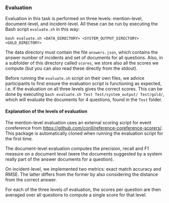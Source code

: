 ### Evaluation ###

Evaluation in this task is performed on three levels: mention-level, document-level, and incident-level. All these can be run by executing the Bash script `evaluate.sh` in this way:

`bash evaluate.sh <DATA_DIRECTORY> <SYSTEM_OUTPUT_DIRECTORY> <GOLD_DIRECTORY>`

The data directory must contain the file `answers.json`, which contains the answer number of incidents and set of documents for all questions. Also, in a subfolder of this directory called `scores`, we store also all the scores we compute (but you can also read these directly from the stdout).

Before running the `evaluate.sh` script on their own files, we advice participants to first ensure the evaluation script is functioning as expected, i.e. if the evaluation on all three levels gives the correct scores. This can be done by executing `bash evaluate.sh Test Test/system_output/ Test/gold/`, which will evaluate the documents for 4 questions, found in the `Test` folder.

#### Explanation of the levels of evaluation ####

The mention-level evaluation uses an external scoring script for event coreference from https://github.com/conll/reference-coreference-scorers/. This package is automatically cloned when running the evaluation script for the first time.

The document-level evaluation computes the precision, recall and F1 measure on a document level (were the documents suggested by a system really part of the answer documents for a question).

On incident-level, we implemented two metrics: exact match accuracy and RMSE. The latter differs from the former by also considering the distance from the correct answer.

For each of the three levels of evaluation, the scores per question are then averaged over all questions to compute a single score for that level.
